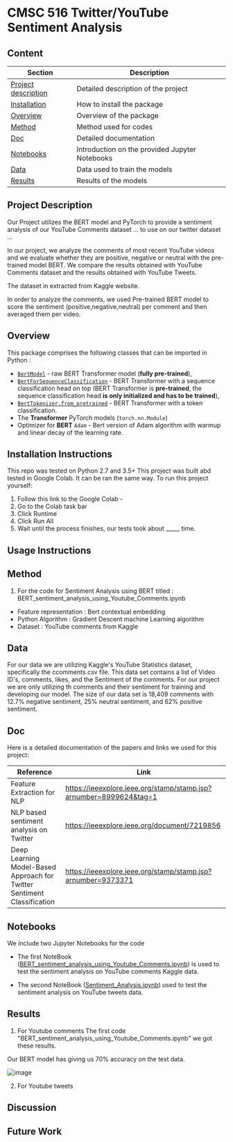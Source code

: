 # CMSC 516 Twitter/YouTube Sentiment Analysis

## Content

| Section | Description |
|-|-|
| [Project description](#project_description) | Detailed description of the project |
| [Installation](#installation_instructions) | How to install the package |
| [Overview](#overview) | Overview of the package |
| [Method](#method) | Method used for codes |
| [Doc](#doc) |  Detailed documentation |
| [Notebooks](#notebooks) | Introduction on the provided Jupyter Notebooks |
| [Data](#data) | Data used to train the models |
| [Results](#results) | Results of the models |

## Project Description
Our Project utilizes the BERT model and PyTorch to provide a sentiment analysis of our YouTube Comments dataset ... to use on our twitter dataset ...

In our project, we analyze the comments of most recent YouTube videos and we evaluate whether they are positive, negative or neutral with the pre-trained model BERT.
We compare the results obtained with YouTube Comments dataset and the results obtained with YouTube Tweets.

The dataset in extracted from Kaggle website.

In order to analyze the comments, we used Pre-trained BERT model to score the sentiment (positive,negative,neutral) per comment and then averaged them per video. 

## Overview

This package comprises the following classes that can be imported in Python :

  - [`BertModel`](https://huggingface.co/docs/transformers/model_doc/bert) - raw BERT Transformer model (**fully pre-trained**),
  - [`BertForSequenceClassification`](https://huggingface.co/docs/transformers/model_doc/bert) - BERT Transformer with a sequence classification head on top (BERT Transformer is **pre-trained**, the sequence classification head **is only initialized and has to be trained**),
  - [`BertTokenizer.from_pretrained`](https://huggingface.co/docs/transformers/model_doc/bert) - BERT Transformer with a token classification.
- The **Transformer** PyTorch models (`torch.nn.Module`) 
- Optimizer for **BERT**  `Adam` - Bert version of Adam algorithm with warmup and linear decay of the learning rate.

## Installation Instructions
This repo was tested on Python 2.7 and 3.5+ 
This project was built abd tested in Google Colab. It can be ran the same way. To run this project yourself:
1. Follow this link to the Google Colab -
2. Go to the Colab task bar
3. Click Runtime
4. Click Run All
5. Wait until the process finishes, our tests took about _____ time.

## Usage Instructions

## Method
1. For the code for Sentiment Analysis using BERT titled : 
BERT_sentiment_analysis_using_Youtube_Comments.ipynb
-	Feature representation : Bert contextual embedding
-	Python Algorithm : Gradient Descent machine Learning algorithm
-	Dataset : YouTube comments from Kaggle

## Data
For our data we are utilizing Kaggle's YouTube Statistics dataset, specifically the ccomments.csv file. This data set contains a list of Video ID's, comments, likes, and the Sentiment of the comments. For our project we are only utilizing th comments and their sentiment for training and developing our model.
The size of our data set is 18,409 comments with 12.7% negative sentiment, 25% neutral sentiment, and 62% positive sentiment. 

## Doc

Here is a detailed documentation of the papers and links we used for this project:

| Reference | Link |
|-|-|
| Feature Extraction for NLP | https://ieeexplore.ieee.org/stamp/stamp.jsp?arnumber=8999624&tag=1 |
| NLP based sentiment analysis on Twitter | https://ieeexplore.ieee.org/document/7219856 |
| Deep Learning Model-Based Approach for Twitter Sentiment Classification | https://ieeexplore.ieee.org/stamp/stamp.jsp?arnumber=9373371 |

## Notebooks

We include two Jupyter Notebooks for the code

- The first NoteBook ([BERT_sentiment_analysis_using_Youtube_Comments.ipynb](./BERT_sentiment_analysis_using_Youtube_Comments.ipynb)) is used to test the sentiment analysis on YouTube comments Kaggle data.

- The second NoteBook ([Sentiment_Analysis.ipynb](./Sentiment_Analysis.ipynb)) used to test the sentiment analysis on YouTube tweets data.

## Results
1. For Youtube comments 
The first code "BERT_sentiment_analysis_using_Youtube_Comments.ipynb" we got these results.

Our BERT model has giving us 70% accuracy on the test data.

![image](https://user-images.githubusercontent.com/83011466/196296921-76b9cbfa-6e26-47b5-b8f0-f9efe0b4b8aa.png)

2. For Youtube tweets

## Discussion

## Future Work
